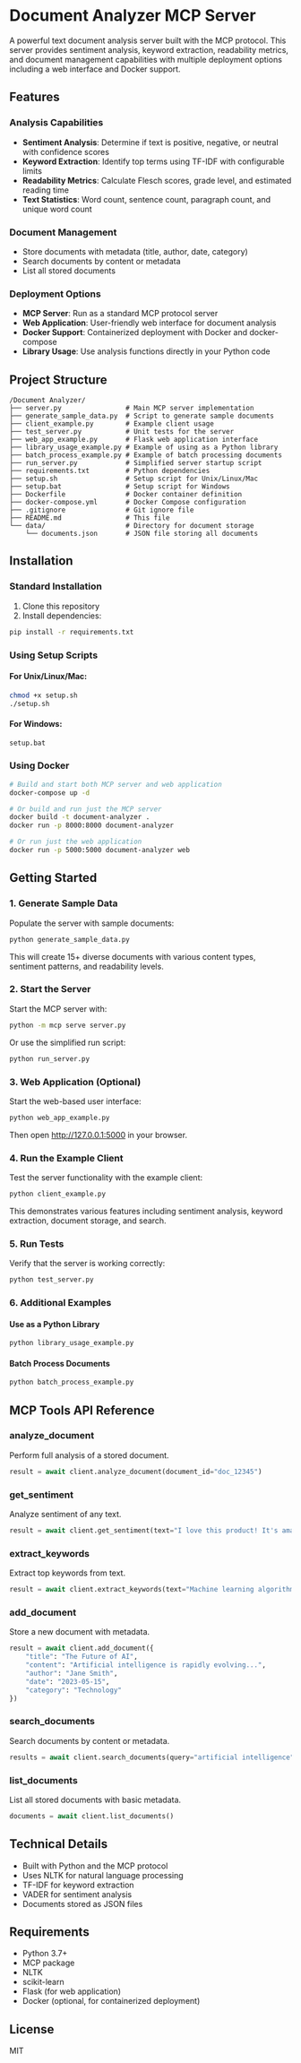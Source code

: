 # Document Analyzer MCP Server

A powerful text document analysis server built with the MCP protocol. This server provides sentiment analysis, keyword extraction, readability metrics, and document management capabilities with multiple deployment options including a web interface and Docker support.

## Features

### Analysis Capabilities

- **Sentiment Analysis**: Determine if text is positive, negative, or neutral with confidence scores
- **Keyword Extraction**: Identify top terms using TF-IDF with configurable limits
- **Readability Metrics**: Calculate Flesch scores, grade level, and estimated reading time
- **Text Statistics**: Word count, sentence count, paragraph count, and unique word count

### Document Management

- Store documents with metadata (title, author, date, category)
- Search documents by content or metadata
- List all stored documents

### Deployment Options

- **MCP Server**: Run as a standard MCP protocol server
- **Web Application**: User-friendly web interface for document analysis
- **Docker Support**: Containerized deployment with Docker and docker-compose
- **Library Usage**: Use analysis functions directly in your Python code

## Project Structure

```
/Document Analyzer/
├── server.py                # Main MCP server implementation
├── generate_sample_data.py  # Script to generate sample documents
├── client_example.py        # Example client usage
├── test_server.py           # Unit tests for the server
├── web_app_example.py       # Flask web application interface
├── library_usage_example.py # Example of using as a Python library
├── batch_process_example.py # Example of batch processing documents
├── run_server.py            # Simplified server startup script
├── requirements.txt         # Python dependencies
├── setup.sh                 # Setup script for Unix/Linux/Mac
├── setup.bat                # Setup script for Windows
├── Dockerfile               # Docker container definition
├── docker-compose.yml       # Docker Compose configuration
├── .gitignore               # Git ignore file
├── README.md                # This file
└── data/                    # Directory for document storage
    └── documents.json       # JSON file storing all documents
```

## Installation

### Standard Installation

1. Clone this repository
2. Install dependencies:

```bash
pip install -r requirements.txt
```

### Using Setup Scripts

#### For Unix/Linux/Mac:

```bash
chmod +x setup.sh
./setup.sh
```

#### For Windows:

```bash
setup.bat
```

### Using Docker

```bash
# Build and start both MCP server and web application
docker-compose up -d

# Or build and run just the MCP server
docker build -t document-analyzer .
docker run -p 8000:8000 document-analyzer

# Or run just the web application
docker run -p 5000:5000 document-analyzer web
```

## Getting Started

### 1. Generate Sample Data

Populate the server with sample documents:

```bash
python generate_sample_data.py
```

This will create 15+ diverse documents with various content types, sentiment patterns, and readability levels.

### 2. Start the Server

Start the MCP server with:

```bash
python -m mcp serve server.py
```

Or use the simplified run script:

```bash
python run_server.py
```

### 3. Web Application (Optional)

Start the web-based user interface:

```bash
python web_app_example.py
```

Then open http://127.0.0.1:5000 in your browser.

### 4. Run the Example Client

Test the server functionality with the example client:

```bash
python client_example.py
```

This demonstrates various features including sentiment analysis, keyword extraction, document storage, and search.

### 5. Run Tests

Verify that the server is working correctly:

```bash
python test_server.py
```

### 6. Additional Examples

#### Use as a Python Library

```bash
python library_usage_example.py
```

#### Batch Process Documents

```bash
python batch_process_example.py
```

## MCP Tools API Reference

### analyze_document

Perform full analysis of a stored document.

```python
result = await client.analyze_document(document_id="doc_12345")
```

### get_sentiment

Analyze sentiment of any text.

```python
result = await client.get_sentiment(text="I love this product! It's amazing.")
```

### extract_keywords

Extract top keywords from text.

```python
result = await client.extract_keywords(text="Machine learning algorithms are transforming the field of artificial intelligence.", limit=5)
```

### add_document

Store a new document with metadata.

```python
result = await client.add_document({
    "title": "The Future of AI",
    "content": "Artificial intelligence is rapidly evolving...",
    "author": "Jane Smith",
    "date": "2023-05-15",
    "category": "Technology"
})
```

### search_documents

Search documents by content or metadata.

```python
results = await client.search_documents(query="artificial intelligence")
```

### list_documents

List all stored documents with basic metadata.

```python
documents = await client.list_documents()
```

## Technical Details

- Built with Python and the MCP protocol
- Uses NLTK for natural language processing
- TF-IDF for keyword extraction
- VADER for sentiment analysis
- Documents stored as JSON files

## Requirements

- Python 3.7+
- MCP package
- NLTK
- scikit-learn
- Flask (for web application)
- Docker (optional, for containerized deployment)

## License

MIT